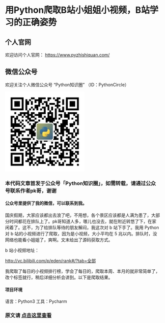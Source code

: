 # 用Python爬取B站小姐姐小视频，B站学习的正确姿势

## 个人官网
欢迎访问个人官网： https://www.pyzhishiquan.com/

## 微信公众号
欢迎关注个人微信公众号 “Python知识圈” （ID：PythonCircle）

![公众号](https://github.com/Brucepk/pk.github.io/blob/master/gzh.jpg)

### 本代码文章首发于公众号「Python知识圈」，如需转载，请通过公众号联系作者pk哥，谢谢


#### 公众号里提供了我的微信，可以联系到我。


国庆假期，大家应该都出去浪了吧，不用想，各个景区应该都是人满为患了，大部分时间都花在排队上了。pk哥知道人多，哪儿也没去，就在附近转悠了下，在家闲着了。这不，为了给排队等待的朋友解闷，我这次对 b 站下手了。我用 Python 对 b 站的小视频进行了爬取，因为是小视频，大小平均在 5 兆以内。排队时，没网络也能看小姐姐了，爽啊。文末给出了源码获取方式。

b 站小视频地址：

http://vc.bilibili.com/p/eden/rank#/?tab=全部


我爬取了每日的小视频排行榜，学会了每日的，爬取本周、本月的就非常简单了，改个标签就行，稍后详细分析会讲到。以下是爬取结果。


#### 项目环境
语言：Python3
工具：Pycharm

### 原文请 [点击这里查看](https://mp.weixin.qq.com/s?__biz=MzU4NjUxMDk5Mg==&mid=2247484295&idx=1&sn=920ea4f18d6053a6eda917c357558591&scene=19#wechat_redirect)
